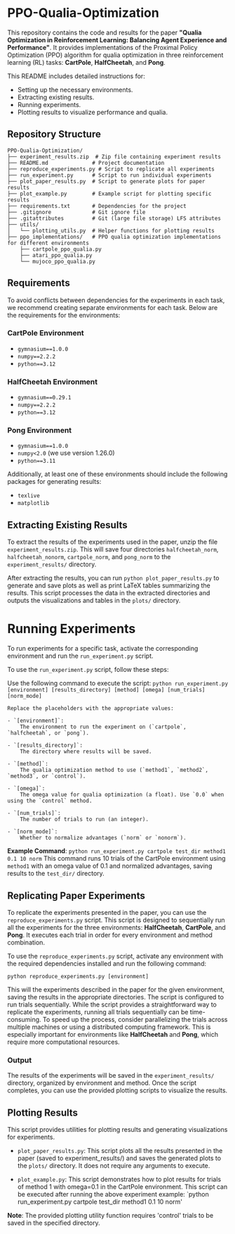 # PPO-Qualia-Optimization
This repository contains the code and results for the paper **"Qualia Optimization in Reinforcement Learning: Balancing Agent Experience and Performance"**. It provides implementations of the Proximal Policy Optimization (PPO) algorithm for qualia optimization in three reinforcement learning (RL) tasks: **CartPole**, **HalfCheetah**, and **Pong**.

This README includes detailed instructions for:
- Setting up the necessary environments.
- Extracting existing results.
- Running experiments.
- Plotting results to visualize performance and qualia.


## Repository Structure

```
PPO-Qualia-Optimization/
├── experiment_results.zip  # Zip file containing experiment results
├── README.md              # Project documentation
├── reproduce_experiments.py # Script to replicate all experiments
├── run_experiment.py      # Script to run individual experiments
├── plot_paper_results.py  # Script to generate plots for paper results
├── plot_example.py        # Example script for plotting specific results
├── requirements.txt       # Dependencies for the project
├── .gitignore             # Git ignore file
├── .gitattributes         # Git (large file storage) LFS attributes 
├── utils/                 
│   └── plotting_utils.py  # Helper functions for plotting results
├── ppo_implementations/   # PPO qualia optimization implementations for different environments
    ├── cartpole_ppo_qualia.py
    ├── atari_ppo_qualia.py
    └── mujoco_ppo_qualia.py
```

## Requirements

To avoid conflicts between dependencies for the experiments in each task, we recommend creating separate environments for each task. Below are the requirements for the environments:

### CartPole Environment
- `gymnasium==1.0.0`
- `numpy==2.2.2`
- `python==3.12`

### HalfCheetah Environment
- `gymnasium==0.29.1`
- `numpy==2.2.2`
- `python==3.12`

### Pong Environment
- `gymnasium==1.0.0`
- `numpy<2.0` (we use version 1.26.0)
- `python==3.11`

Additionally, at least one of these environments should include the following packages for generating results:
- `texlive`
- `matplotlib`


## Extracting Existing Results

To extract the results of the experiments used in the paper, unzip the file `experiment_results.zip`. This will save four directories `halfcheetah_norm`, `halfcheetah_nonorm`, `cartpole_norm`, and `pong_norm` to the `experiment_results/` directory.

After extracting the results, you can run `python plot_paper_results.py` to generate and save plots as well as print LaTeX tables summarizing the results. This script processes the data in the extracted directories and outputs the visualizations and tables in the `plots/` directory.


# Running Experiments

To run experiments for a specific task, activate the corresponding environment and run the `run_experiment.py` script.

To use the `run_experiment.py` script, follow these steps:

Use the following command to execute the script:
    `python run_experiment.py [environment] [results_directory] [method] [omega] [num_trials] [norm_mode]`

    Replace the placeholders with the appropriate values:

    - `[environment]`:  
        The environment to run the experiment on (`cartpole`, `halfcheetah`, or `pong`).

    - `[results_directory]`:  
        The directory where results will be saved.

    - `[method]`:  
        The qualia optimization method to use (`method1`, `method2`, `method3`, or `control`).

    - `[omega]`:  
        The omega value for qualia optimization (a float). Use `0.0` when using the `control` method.

    - `[num_trials]`:  
        The number of trials to run (an integer).

    - `[norm_mode]`:  
        Whether to normalize advantages (`norm` or `nonorm`).


 **Example Command**:
    ```
    python run_experiment.py cartpole test_dir method1 0.1 10 norm
    ```
    This command runs 10 trials of the CartPole environment using `method1` with an omega value of 0.1 and normalized advantages, saving results to the `test_dir/` directory.


## Replicating Paper Experiments 
To replicate the experiments presented in the paper, you can use the `reproduce_experiments.py` script. This script is designed to sequentially run all the experiments for the three environments: **HalfCheetah**, **CartPole**, and **Pong**. It executes each trial in order for every environment and method combination.

To use the `reproduce_experiments.py` script, activate any environment with the required dependencies installed and run the following command:

```
python reproduce_experiments.py [environment]
```

This will the experiments described in the paper for the given environment, saving the results in the appropriate directories. The script is configured to run trials sequentially. While the script provides a straightforward way to replicate the experiments, running all trials sequentially can be time-consuming. To speed up the process, consider parallelizing the trials across multiple machines or using a distributed computing framework. This is especially important for environments like **HalfCheetah** and **Pong**, which require more computational resources.

### Output

The results of the experiments will be saved in the `experiment_results/` directory, organized by environment and method. Once the script completes, you can use the provided plotting scripts to visualize the results.


## Plotting Results
This script provides utilities for plotting results and generating visualizations for experiments.

- `plot_paper_results.py`: 
    This script plots all the results presented in the paper (saved to experiment_results/) and saves the generated plots to the `plots/` directory. 
    It does not require any arguments to execute.

- `plot_example.py`: 
    This script demonstrates how to plot results for trials of method 1 with omega=0.1 in the CartPole environment. 
    This script can be executed after running the above experiment example: `python run_experiment.py cartpole test_dir method1 0.1 10 norm'

**Note**: 
The provided plotting utility function requires 'control' trials to be saved in the specified directory. 


